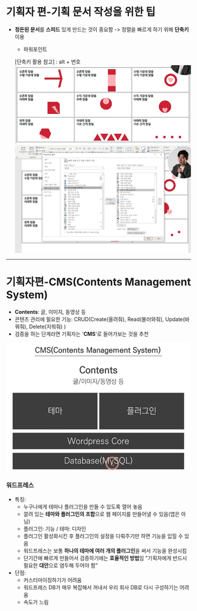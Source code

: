 # 기획자 편-기획 문서 작성을 위한 팁
- **정돈된 문서**를 **스피드** 있게 만드는 것이 중요함 -> 정렬을 빠르게 하기 위해 **단축키** 이용
  - 파워포인트

  [단축키 활용 참고] : alt + 번호
![img_39.png](images/img_39.png)
![img_40.png](images/img_40.png)


---
# 기획자편-CMS(Contents Management System)
- **Contents**: 글, 이미지, 동영상 등
- 콘텐츠 관리에 필요한 기능: CRUD(Create(올려줘), Read(불러와줘), Update(바꿔줘), Delete(지워줘) )
- 검증을 하는 단계라면 기획자는 '**CMS**'로 들어가보는 것을 추천

![img_41.png](images/img_41.png)

### 워드프레스
- 특징: 
  - 누구나에게 테마나 플러그인을 만들 수 있도록 열어 놓음
  - 깔려 있는 **테마와 플러그인의 조합**으로 웹 페이지를 만들어낼 수 있음(앱은 아님)
  - 플러그인: 기능 / 테마: 디자인
  - 플러그인 활성화시킨 후 플러그인의 설정을 다뤄주기만 하면 기능을 입힐 수 있음
  - 워드프레스는 보통 **하나의 테마에 여러 개의 플러그인**을 써서 기능을 완성시킴
  - 단기간에 빠르게 만들어서 검증하기에는 **효율적인 방법**임 "기획자에게 반드시 필요한 **대안**으로 염두해 두어야 함"
- 단점:
  - 커스터마이징하기가 어려움 
  - 워드프레스 DB가 매우 복잡해서 꺼내서 우리 회사 DB로 다시 구성하기는 어려움
  - 속도가 느림
